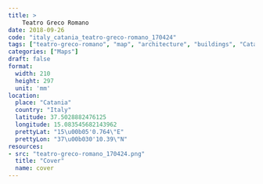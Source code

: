 ```yaml
---
title: > 
    Teatro Greco Romano
date: 2018-09-26
code: "italy_catania_teatro-greco-romano_170424"
tags: ["teatro-greco-romano", "map", "architecture", "buildings", "Catania", "Italy"]
categories: ["Maps"]
draft: false
format:
  width: 210
  height: 297
  unit: 'mm'
location:
  place: "Catania"
  country: "Italy"
  latitude: 37.5028882476125
  longitude: 15.083545682143962
  prettyLat: "15\u00b05'0.764\"E"
  prettyLon: "37\u00b030'10.39\"N"
resources:
- src: "teatro-greco-romano_170424.png"
  title: "Cover"
  name: cover
---
```

